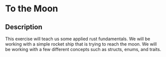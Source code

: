 # To the Moon

## Description

This exercise will teach us some applied rust fundamentals. We will be working with a simple rocket ship that is trying to reach the moon. We will be working with a few different concepts such as structs, enums, and traits.
